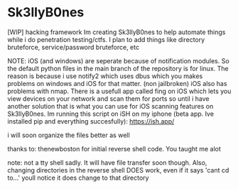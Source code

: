 # Sk3llyB0nes
[WIP] hacking framework
Im creating Sk3llyB0nes to help automate things while i do penetration testing/ctfs. I plan to add things like directory bruteforce, service/password bruteforce, etc

NOTE: iOS (and windows) are seperate because of notification modules. So the default python files in the main branch of the repository is for linux. The reason is because i use notify2 which uses dbus which you makes problems on windows and iOS for that matter. (non jailbroken) iOS also has problems with nmap. There is a usefull app called fing on iOS which lets you view devices on your network and scan them for ports so until i have another solution that is what you can use for iOS scanning features on Sk3llyB0nes. Im running this script on iSH on my iphone (beta app. Ive installed pip and everything succesfully): https://ish.app/

i will soon organize the files better as well

thanks to: thenewboston for initial reverse shell code. You taught me alot

note: not a tty shell sadly. It will have file transfer soon though. Also, changing directories in the reverse shell DOES work, even if it says 'cant cd to...' youll notice it does change to that directory
